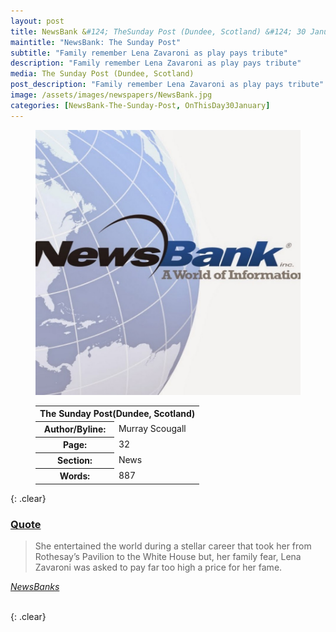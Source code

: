 ```yaml
---
layout: post
title: NewsBank &#124; TheSunday Post (Dundee, Scotland) &#124; 30 January 2022
maintitle: "NewsBank: The Sunday Post"
subtitle: "Family remember Lena Zavaroni as play pays tribute"
description: "Family remember Lena Zavaroni as play pays tribute"
media: The Sunday Post (Dundee, Scotland)
post_description: "Family remember Lena Zavaroni as play pays tribute"
image: /assets/images/newspapers/NewsBank.jpg
categories: [NewsBank-The-Sunday-Post, OnThisDay30January]
---
```


<figure class="fig1">
<img src="/assets/images/newspapers/NewsBank.jpg" class="full-width"/>
</figure>

<figure class="fig2">
<table>
<tr>
<th colspan="2">The Sunday Post(Dundee, Scotland)</th>
</tr>

<tr>
<th>Author/Byline:</th><td>Murray Scougall</td>
</tr>

<tr>
<th>Page:</th><td>32</td>
</tr>


<tr>
<th>Section:</th><td>News</td>
</tr>

<tr>
<th>Words:</th><td>887</td>
</tr>

</table>
</figure>

{: .clear}

<h3 id="quote"><a href="#quote">Quote</a></h3>
<blockquote>She entertained the world during a stellar career that took her from Rothesay’s Pavilion to the White House but, her family fear, Lena Zavaroni was asked to pay far too high a price for her fame.</blockquote>
<cite><a href="https://infoweb.newsbank.com/apps/news/openurl?ctx_ver=z39.88-2004&rft_id=info%3Asid/infoweb.newsbank.com&svc_dat=UKNB&req_dat=55CA6C602C984FD8A3DCC6AF6BF4AE70&rft_val_format=info%3Aofi/fmt%3Akev%3Amtx%3Actx&rft_dat=document_id%3Anews%252F187DBA0562E958F0">NewsBanks</a></cite>

<br />{: .clear}

